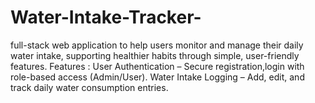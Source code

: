 # Water-Intake-Tracker-
 full-stack web application to help users monitor and manage their daily water intake, supporting healthier habits through simple, user-friendly features.
 Features :
 User Authentication – Secure registration,login with role-based access (Admin/User).
 Water Intake Logging – Add, edit, and track daily water consumption entries.
